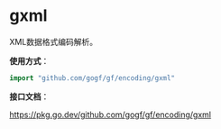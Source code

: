 
# gxml

XML数据格式编码解析。

**使用方式**：
```go
import "github.com/gogf/gf/encoding/gxml"
```

**接口文档**：

https://pkg.go.dev/github.com/gogf/gf/encoding/gxml

